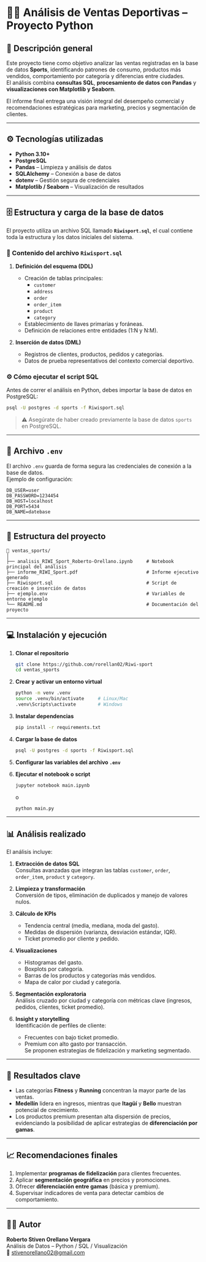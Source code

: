 # 🏋️‍♂️ Análisis de Ventas Deportivas – Proyecto Python

## 📌 Descripción general
Este proyecto tiene como objetivo analizar las ventas registradas en la base de datos **Sports**, identificando patrones de consumo, productos más vendidos, comportamiento por categoría y diferencias entre ciudades.  
El análisis combina **consultas SQL**, **procesamiento de datos con Pandas** y **visualizaciones con Matplotlib y Seaborn**.

El informe final entrega una visión integral del desempeño comercial y recomendaciones estratégicas para marketing, precios y segmentación de clientes.

---

## ⚙️ Tecnologías utilizadas
- **Python 3.10+**
- **PostgreSQL**
- **Pandas** – Limpieza y análisis de datos  
- **SQLAlchemy** – Conexión a base de datos  
- **dotenv** – Gestión segura de credenciales  
- **Matplotlib / Seaborn** – Visualización de resultados  

---

## 🗄️ Estructura y carga de la base de datos

El proyecto utiliza un archivo SQL llamado **`Riwisport.sql`**, el cual contiene toda la estructura y los datos iniciales del sistema.

### 📂 Contenido del archivo `Riwisport.sql`
1. **Definición del esquema (DDL)**  
   - Creación de tablas principales:  
     - `customer`  
     - `address`  
     - `order`  
     - `order_item`  
     - `product`  
     - `category`  
   - Establecimiento de llaves primarias y foráneas.  
   - Definición de relaciones entre entidades (1:N y N:M).  

2. **Inserción de datos (DML)**  
   - Registros de clientes, productos, pedidos y categorías.  
   - Datos de prueba representativos del contexto comercial deportivo.

### ⚙️ Cómo ejecutar el script SQL
Antes de correr el análisis en Python, debes importar la base de datos en PostgreSQL:

```bash
psql -U postgres -d sports -f Riwisport.sql
```

> ⚠️ Asegúrate de haber creado previamente la base de datos `sports` en PostgreSQL.

---

## 🔐 Archivo `.env`
El archivo `.env` guarda de forma segura las credenciales de conexión a la base de datos.  
Ejemplo de configuración:

```env
DB_USER=user
DB_PASSWORD=1234454
DB_HOST=localhost
DB_PORT=5434
DB_NAME=datebase
```


---

## 🧩 Estructura del proyecto
```
📁 ventas_sports/
│
├── analisis_RIWI_Sport_Roberto-Orellano.ipynb     # Notebook principal del análisis
├── informe_RIWI_Sport.pdf                         # Informe ejecutivo generado
├── Riwisport.sql                                  # Script de creación e inserción de datos
├── ejemplo.env                                    # Variables de entorno ejemplo
└── README.md                                      # Documentación del proyecto

```

---

## 💻 Instalación y ejecución

1. **Clonar el repositorio**
   ```bash
   git clone https://github.com/rorellan02/Riwi-sport
   cd ventas_sports
   ```

2. **Crear y activar un entorno virtual**
   ```bash
   python -m venv .venv
   source .venv/bin/activate     # Linux/Mac
   .venv\Scripts\activate        # Windows
   ```

3. **Instalar dependencias**
   ```bash
   pip install -r requirements.txt
   ```

4. **Cargar la base de datos**
   ```bash
   psql -U postgres -d sports -f Riwisport.sql
   ```

5. **Configurar las variables del archivo `.env`**

6. **Ejecutar el notebook o script**
   ```bash
   jupyter notebook main.ipynb
   ```
   o
   ```bash
   python main.py
   ```

---

## 📊 Análisis realizado

El análisis incluye:

1. **Extracción de datos SQL**  
   Consultas avanzadas que integran las tablas `customer`, `order`, `order_item`, `product` y `category`.

2. **Limpieza y transformación**  
   Conversión de tipos, eliminación de duplicados y manejo de valores nulos.

3. **Cálculo de KPIs**  
   - Tendencia central (media, mediana, moda del gasto).  
   - Medidas de dispersión (varianza, desviación estándar, IQR).  
   - Ticket promedio por cliente y pedido.

4. **Visualizaciones**  
   - Histogramas del gasto.  
   - Boxplots por categoría.  
   - Barras de los productos y categorías más vendidos.  
   - Mapa de calor por ciudad y categoría.

5. **Segmentación exploratoria**  
   Análisis cruzado por ciudad y categoría con métricas clave (ingresos, pedidos, clientes, ticket promedio).

6. **Insight y storytelling**  
   Identificación de perfiles de cliente:  
   - Frecuentes con bajo ticket promedio.  
   - Premium con alto gasto por transacción.  
   Se proponen estrategias de fidelización y marketing segmentado.

---

## 🧠 Resultados clave

- Las categorías **Fitness** y **Running** concentran la mayor parte de las ventas.  
- **Medellín** lidera en ingresos, mientras que **Itagüí** y **Bello** muestran potencial de crecimiento.  
- Los productos premium presentan alta dispersión de precios, evidenciando la posibilidad de aplicar estrategias de **diferenciación por gamas**.

---

## 📈 Recomendaciones finales

1. Implementar **programas de fidelización** para clientes frecuentes.  
2. Aplicar **segmentación geográfica** en precios y promociones.  
3. Ofrecer **diferenciación entre gamas** (básica y premium).  
4. Supervisar indicadores de venta para detectar cambios de comportamiento.

---

## 👨‍💻 Autor
**Roberto Stiven Orellano Vergara**  
Análisis de Datos – Python / SQL / Visualización  
📧 stivenorellano02@gmail.com  
